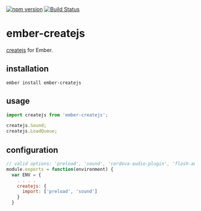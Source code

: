 [![npm version](https://badge.fury.io/js/ember-createjs.svg)](https://badge.fury.io/js/ember-createjs)
[![Build Status](https://travis-ci.org/patience-tema-baron/ember-createjs.svg?branch=master)](https://travis-ci.org/patience-tema-baron/ember-createjs)

# ember-createjs

[createjs](http://www.createjs.com/) for Ember.

## installation

`ember install ember-createjs`

## usage

```js
import createjs from 'ember-createjs';

createjs.Sound;
createjs.LoadQueue;
```

## configuration

```js
// valid options: 'preload', 'sound', 'cordova-audio-plugin', 'flash-audio-plugin', 'easle', 'tween', 'webgl'
module.exports = function(environment) {
  var ENV = {
    . . . .
    createjs: {
      import: ['preload', 'sound']
    }
  }
```
